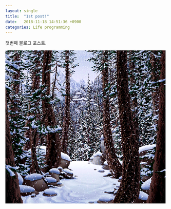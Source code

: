 ```yaml
---
layout: single
title:  "1st post!"
date:   2018-11-18 14:51:36 +0900
categories: Life programming
---
```

첫번째 블로그 포스트.

![Snowing view](/assets/images/snowing.gif)
